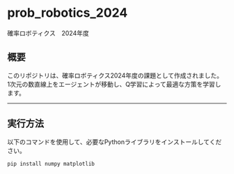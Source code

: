 # prob_robotics_2024
確率ロボティクス　2024年度

## 概要
このリポジトリは、確率ロボティクス2024年度の課題として作成されました。  
1次元の数直線上をエージェントが移動し、Q学習によって最適な方策を学習します。

---

## 実行方法
以下のコマンドを使用して、必要なPythonライブラリをインストールしてください。
```bash
pip install numpy matplotlib
```